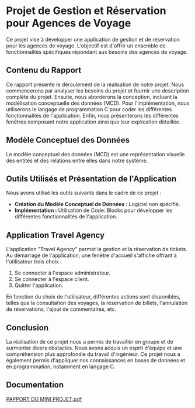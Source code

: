 # Projet de Gestion et Réservation pour Agences de Voyage

Ce projet vise à développer une application de gestion et de réservation pour les agences de voyage. L'objectif est d'offrir un ensemble de fonctionnalités spécifiques répondant aux besoins des agences de voyage.

## Contenu du Rapport

Ce rapport présente le déroulement de la réalisation de notre projet. Nous commencerons par analyser les besoins du projet et fournir une description complète du projet. Ensuite, nous aborderons la conception, incluant la modélisation conceptuelle des données (MCD). Pour l'implémentation, nous utiliserons le langage de programmation C pour coder les différentes fonctionnalités de l'application. Enfin, nous présenterons les différentes fenêtres composant notre application ainsi que leur explication détaillée.

## Modèle Conceptuel des Données

Le modèle conceptuel des données (MCD) est une représentation visuelle des entités et des relations entre elles dans notre système.

## Outils Utilisés et Présentation de l'Application

Nous avons utilisé les outils suivants dans le cadre de ce projet :

- **Création du Modèle Conceptuel de Données :** Logiciel non spécifié.
- **Implémentation :** Utilisation de Code::Blocks pour développer les différentes fonctionnalités de l'application.

## Application Travel Agency

L'application "Travel Agency" permet la gestion et la réservation de tickets. Au démarrage de l'application, une fenêtre d'accueil s'affiche offrant à l'utilisateur trois choix :

1. Se connecter à l'espace administrateur.
2. Se connecter à l'espace client.
3. Quitter l'application.

En fonction du choix de l'utilisateur, différentes actions sont disponibles, telles que la consultation des voyages, la réservation de billets, l'annulation de réservations, l'ajout de commentaires, etc.

## Conclusion

La réalisation de ce projet nous a permis de travailler en groupe et de surmonter divers obstacles. Nous avons acquis un esprit d'équipe et une compréhension plus approfondie du travail d'ingénieur. Ce projet nous a également permis d'appliquer nos connaissances en bases de données et en programmation, notamment en langage C.

## Documentation
[PAPPORT DU MINI PROJET.pdf](https://github.com/ouassima-dihaj/Travel-Agency/files/14736082/PAPPORT.DU.MINI.PROJET.pdf)

